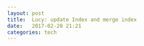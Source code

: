 ```yaml
---
layout: post
title:  Lucy: update Index and merge index 
date:   2017-02-20 21:21 
categories: tech 
---
```


```

```

